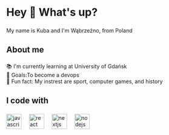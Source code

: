 <h1 align="left">Hey 👋 What's up?</h1>

###

<p align="left">My name is Kuba and I'm Wąbrzeźno, from Poland</p>

###

<h2 align="left">About me</h2>

###

<p align="left">📚 I'm currently learning at University of Gdańsk <br>🎯 Goals:To become a devops<br>🎲 Fun fact: My instrest are sport, computer games, and history</p>

###

<h2 align="left">I code with</h2>

###

<div align="left">
  <img src="https://cdn.jsdelivr.net/gh/devicons/devicon/icons/javascript/javascript-original.svg" height="40" alt="javascript logo"  />
  <img width="12" />
  <img src="https://cdn.jsdelivr.net/gh/devicons/devicon/icons/react/react-original.svg" height="40" alt="react logo"  />
  <img width="12" />
  <img src="https://cdn.jsdelivr.net/gh/devicons/devicon/icons/nextjs/nextjs-original.svg" height="40" alt="nextjs logo"  />
  <img width="12" />
  <img src="https://cdn.jsdelivr.net/gh/devicons/devicon/icons/nodejs/nodejs-original.svg" height="40" alt="nodejs logo"  />
  <img width="12" />
</div>


###
